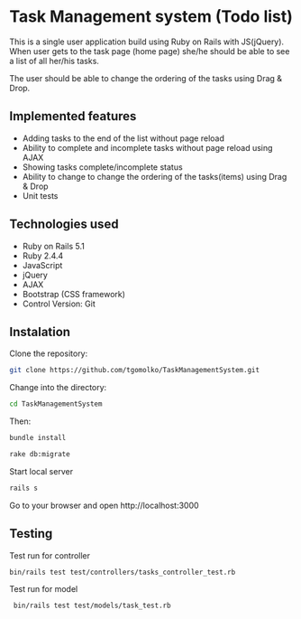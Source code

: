 # Task Management system (Todo list)

This is a single user application build using Ruby on Rails with JS(jQuery).
When user gets to the task page (home page) she/he should be able to see a list of all her/his tasks.

The user should be able to change the ordering of the tasks using Drag & Drop.

## Implemented features
- Adding tasks to the end of the list without page reload
- Ability to complete and incomplete tasks without page reload using AJAX
- Showing tasks complete/incomplete status
- Ability to change to change the ordering of the tasks(items) using Drag & Drop 
- Unit tests

## Technologies used
 - Ruby on Rails 5.1
 - Ruby 2.4.4
 - JavaScript
 - jQuery
 - AJAX
 - Bootstrap (CSS framework)
 - Control Version: Git

## Instalation
Clone the repository:

```bash
git clone https://github.com/tgomolko/TaskManagementSystem.git
```
Change into the directory: 
```bash
cd TaskManagementSystem
```
Then:
```bash
bundle install
```
```bash
rake db:migrate
```
Start local server 
```bash
rails s
```
Go to your browser and open http://localhost:3000
## Testing 

Test run for controller
```bash
bin/rails test test/controllers/tasks_controller_test.rb
```
Test run for model
```bash
 bin/rails test test/models/task_test.rb
```
